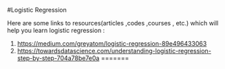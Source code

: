 #Logistic Regression

Here are some links to resources(articles ,codes ,courses , etc.) which will help you learn logistic regression : 
1. https://medium.com/greyatom/logistic-regression-89e496433063
2. https://towardsdatascience.com/understanding-logistic-regression-step-by-step-704a78be7e0a
=======